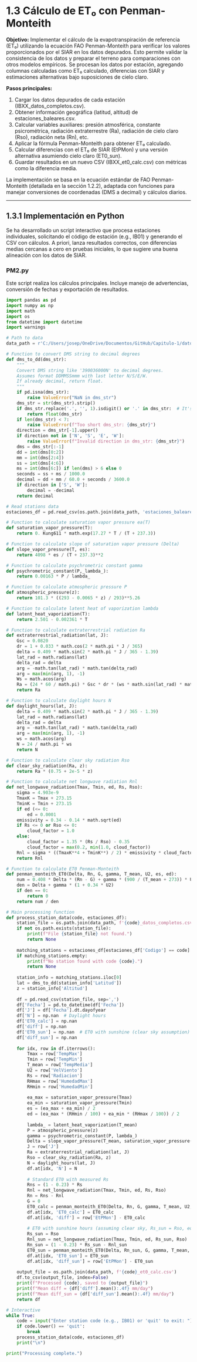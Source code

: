 # 1.3 Cálculo de ET₀ con Penman-Monteith

**Objetivo:** Implementar el cálculo de la evapotranspiración de referencia (ET₀) utilizando la ecuación FAO Penman-Monteith para verificar los valores proporcionados por el SIAR en los datos depurados. Esto permite validar la consistencia de los datos y preparar el terreno para comparaciones con otros modelos empíricos. Se procesan los datos por estación, agregando columnas calculadas como ET₀ calculado, diferencias con SIAR y estimaciones alternativas bajo suposiciones de cielo claro.

**Pasos principales:**
1. Cargar los datos depurados de cada estación (IBXX_datos_completos.csv).
2. Obtener información geográfica (latitud, altitud) de estaciones_baleares.csv.
3. Calcular variables auxiliares: presión atmosférica, constante psicrométrica, radiación extraterrestre (Ra), radiación de cielo claro (Rso), radiación neta (Rn), etc.
4. Aplicar la fórmula Penman-Monteith para obtener ET₀ calculado.
5. Calcular diferencias con el ET₀ de SIAR (EtPMon) y una versión alternativa asumiendo cielo claro (ET0_sun).
6. Guardar resultados en un nuevo CSV (IBXX_et0_calc.csv) con métricas como la diferencia media.

La implementación se basa en la ecuación estándar de FAO Penman-Monteith (detallada en la sección 1.2.2), adaptada con funciones para manejar conversiones de coordenadas (DMS a decimal) y cálculos diarios.

---

## 1.3.1 Implementación en Python

Se ha desarrollado un script interactivo que procesa estaciones individuales, solicitando el código de estación (e.g., IB01) y generando el CSV con cálculos. A priori, lanza resultados correctos, con diferencias medias cercanas a cero en pruebas iniciales, lo que sugiere una buena alineación con los datos de SIAR.

### PM2.py

Este script realiza los cálculos principales. Incluye manejo de advertencias, conversión de fechas y exportación de resultados.

```python
import pandas as pd
import numpy as np
import math
import os
from datetime import datetime
import warnings

# Path to data
data_path = r'C:/Users/josep/OneDrive/Documentos/GitHub/Capitulo-1/datos_siar_baleares'

# Function to convert DMS string to decimal degrees
def dms_to_dd(dms_str):
    """
    Convert DMS string like '390036000N' to decimal degrees.
    Assumes format DDMMSSmmm with last letter N/S/E/W.
    If already decimal, return float.
    """
    if pd.isna(dms_str):
        raise ValueError("NaN in dms_str")
    dms_str = str(dms_str).strip()
    if dms_str.replace('.', '', 1).isdigit() or '.' in dms_str:  # It's decimal or scientific
        return float(dms_str)
    if len(dms_str) < 7:
        raise ValueError(f"Too short dms_str: {dms_str}")
    direction = dms_str[-1].upper()
    if direction not in ['N', 'S', 'E', 'W']:
        raise ValueError(f"Invalid direction in dms_str: {dms_str}")
    dms = dms_str[:-1]
    dd = int(dms[0:2])
    mm = int(dms[2:4])
    ss = int(dms[4:6])
    ms = int(dms[6:]) if len(dms) > 6 else 0
    seconds = ss + ms / 1000.0
    decimal = dd + mm / 60.0 + seconds / 3600.0
    if direction in ['S', 'W']:
        decimal = -decimal
    return decimal

# Read stations data
estaciones_df = pd.read_csv(os.path.join(data_path, 'estaciones_baleares.csv'), sep=',')

# Function to calculate saturation vapor pressure ea(T)
def saturation_vapor_pressure(T):
    return 0. Kung611 * math.exp(17.27 * T / (T + 237.3))

# Function to calculate slope of saturation vapor pressure (Delta)
def slope_vapor_pressure(T, es):
    return 4098 * es / (T + 237.3)**2

# Function to calculate psychrometric constant gamma
def psychrometric_constant(P,_lambda_):
    return 0.00163 * P / lambda_

# Function to calculate atmospheric pressure P
def atmospheric_pressure(z):
    return 101.3 * ((293 - 0.0065 * z) / 293)**5.26

# Function to calculate latent heat of vaporization lambda
def latent_heat_vaporization(T):
    return 2.501 - 0.002361 * T

# Function to calculate extraterrestrial radiation Ra
def extraterrestrial_radiation(lat, J):
    Gsc = 0.0820
    dr = 1 + 0.033 * math.cos(2 * math.pi * J / 365)
    delta = 0.409 * math.sin(2 * math.pi * J / 365 - 1.39)
    lat_rad = math.radians(lat)
    delta_rad = delta
    arg = -math.tan(lat_rad) * math.tan(delta_rad)
    arg = max(min(arg, 1), -1)
    Ws = math.acos(arg)
    Ra = (24 * 60 / math.pi) * Gsc * dr * (ws * math.sin(lat_rad) * math.sin(delta_rad) + math.cos(lat_rad) * math.cos(delta_rad) * math.sin(ws))
    return Ra

# Function to calculate daylight hours N
def daylight_hours(lat, J):
    delta = 0.409 * math.sin(2 * math.pi * J / 365 - 1.39)
    lat_rad = math.radians(lat)
    delta_rad = delta
    arg = -math.tan(lat_rad) * math.tan(delta_rad)
    arg = max(min(arg, 1), -1)
    ws = math.acos(arg)
    N = 24 / math.pi * ws
    return N

# Function to calculate clear sky radiation Rso
def clear_sky_radiation(Ra, z):
    return Ra * (0.75 + 2e-5 * z)

# Function to calculate net longwave radiation Rnl
def net_longwave_radiation(Tmax, Tmin, ed, Rs, Rso):
    sigma = 4.903e-9
    TmaxK = Tmax + 273.15
    TminK = Tmin + 273.15
    if ed (<= 0:
        ed = 0.0001
    emissivity = 0.34 - 0.14 * math.sqrt(ed)
    if Rs <= 0 or Rso <= 0:
        cloud_factor = 1.0
    else:
        cloud_factor = 1.35 * (Rs / Rso) - 0.35
        cloud_factor = max(0.2, min(1.0, cloud_factor))
    Rnl = sigma * ((TmaxK**4 + TminK**) / 2) * emissivity * cloud_factor
    return Rnl

# Function to calculate ET0 Penman-Monteith
def penman_monteith_ET0(Delta, Rn, G, gamma, T_mean, U2, es, ed):
    num = 0.408 * Delta * (Rn - G) + gamma * (900 / (T_mean + 273)) * U2 * (es - ed)
    den = Delta + gamma * (1 + 0.34 * U2)
    if den == 0:
        return 0
    return num / den

# Main processing function
def process_station_data(code, estaciones_df):
    station_file = os.path.join(data_path, f'{code}_datos_completos.csv')
    if not os.path.exists(station_file):
        print(f"File {station_file} not found.")
        return None
    
    matching_stations = estaciones_df[estaciones_df['Codigo'] == code]
    if matching_stations.empty:
        print(f"No station found with code {code}.")
        return None
    
    station_info = matching_stations.iloc[0]
    lat = dms_to_dd(station_info['Latitud'])
    z = station_info['Altitud']
    
    df = pd.read_csv(station_file, sep=',')
    df['Fecha'] = pd.to_datetime(df['Fecha'])
    df['J'] = df['Fecha'].dt.dayofyear
    df['N'] = np.nan  # Daylight hours
    df['ET0_calc'] = np.nan
    df['diff'] = np.nan
    df['ET0_sun'] = np.nan  # ET0 with sunshine (clear sky assumption)
    df['diff_sun'] = np.nan
    
    for idx, row in df.iterrows():
        Tmax = row['TempMax']
        Tmin = row['TempMin']
        T_mean = row['TempMedia']
        U2 = row['VelViento']
        Rs = row['Radiacion']
        RHmax = row['HumedadMax']
        RHmin = row['HumedadMin']
        
        ea_max = saturation_vapor_pressure(Tmax)
        ea_min = saturation_vapor_pressure(Tmin)
        es = (ea_max + ea_min) / 2
        ed = (ea_max * (RHmin / 100) + ea_min * (RHmax / 100)) / 2
        
        lambda_ = latent_heat_vaporization(T_mean)
        P = atmospheric_pressure(z)
        gamma = psychrometric_constant(P, lambda_)
        Delta = slope_vapor_pressure(T_mean, saturation_vapor_pressure(T_mean))
        J = row['J']
        Ra = extraterrestrial_radiation(lat, J)
        Rso = clear_sky_radiation(Ra, z)
        N = daylight_hours(lat, J)
        df.at[idx, 'N'] = N
        
        # Standard ET0 with measured Rs
        Rns = (1 - 0.23) * Rs
        Rnl = net_longwave_radiation(Tmax, Tmin, ed, Rs, Rso)
        Rn = Rns - Rnl
        G = 0
        ET0_calc = penman_monteith_ET0(Delta, Rn, G, gamma, T_mean, U2, es, ed)
        df.at[idx, 'ET0_calc'] = ET0_calc
        df.at[idx, 'diff'] = row['EtPMon'] - ET0_calc
        
        # ET0 with sunshine hours (assuming clear sky, Rs_sun = Rso, equivalent to n/N=1)
        Rs_sun = Rso
        Rnl_sun = net_longwave_radiation(Tmax, Tmin, ed, Rs_sun, Rso)
        Rn_sun = (1 - 0.23) * Rs_sun - Rnl_sun
        ET0_sun = penman_monteith_ET0(Delta, Rn_sun, G, gamma, T_mean, U2, es, ed)
        df.at[idx, 'ET0_sun'] = ET0_sun
        df.at[idx, 'diff_sun'] = row['EtPMon'] - ET0_sun
    
    output_file = os.path.join(data_path, f'{code}_et0_calc.csv')
    df.to_csv(output_file, index=False)
    print(f"Processed {code}, saved to {output_file}")
    print(f"Mean diff = {df['diff'].mean():.4f} mm/day")
    print(f"Mean diff_sun = {df['diff_sun'].mean():.4f} mm/day")
    return df

# Interactive
while True:
    code = input("Enter station code (e.g., IB01) or 'quit' to exit: ").strip()
    if code.lower() == 'quit':
        break
    process_station_data(code, estaciones_df)
    print("\n")

print("Processing complete.")